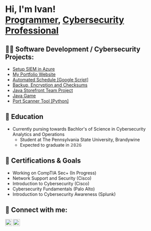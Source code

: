 <h1>Hi, I'm Ivan! <br/><a href="https://github.com/ivanmorhunn/">Programmer</a>, <a href="https://www.linkedin.com/in/ivan-morhun-156604203/">Cybersecurity Professional</a></h1>

<h2>👨‍💻 Software Development / Cybersecurity Projects:</h2>

  - [Setup SIEM in Azure](https://github.com/ivanmorhunn/HoneypotLab/tree/main)
  - [My Portfolio Website](https://github.com/ivanmorhunn/my-portfolio-website)
  - [Automated Schedule [Google Script]](https://github.com/ivanmorhunn/Automated-Schedule/tree/main)
  - [Backup, Encryption and Checksums](https://github.com/ivanmorhunn/Backup-Encryption-Checksums)
  - [Java Storefront Team Project](https://docs.google.com/presentation/d/1Uq2ZA3L3rWbCwgCyzDzHU7DIFT8h9SyhVeNYDxqp7ao/edit#slide=id.g2331ab6b8d8_0_100)
  - [Java Game](https://github.com/ivanmorhunn/tex_adv2)
  - [Port Scanner Tool [Python]](https://github.com/ivanmorhunn/Port_Scanner)
    

<h2>📖 Education </h2>

- Currently pursing towards Bachlor's of Science in Cybersecurity Analytics and Operations
  - Student at The Pennsylvania State University, Brandywine
  - Expected to graduate in 𝟚𝟘𝟚𝟞

<h2>📜 Certifications & Goals </h2>

- Working on CompTIA Sec+ (In Progress)
- Network Support and Security (Cisco)
- Introduction to Cybersecurity (Cisco)
- Cybersecurity Fundamentals (Palo Alto)
- Introduction to Cybersecurity Awareness (Splunk)

<h2> 🤳 Connect with me:</h2>

[<img align="left" alt="IvanMorhun | LinkedIn" width="22px" src="https://cdn.jsdelivr.net/npm/simple-icons@v3/icons/linkedin.svg" />][linkedin]
[<img align="left" alt="IvanMorhun | Instagram" width="22px" src="https://cdn.jsdelivr.net/npm/simple-icons@v3/icons/instagram.svg" />][instagram]

[instagram]: https://www.instagram.com/ivan.morhun/
[linkedin]: https://www.linkedin.com/in/ivan-morhun-156604203/
